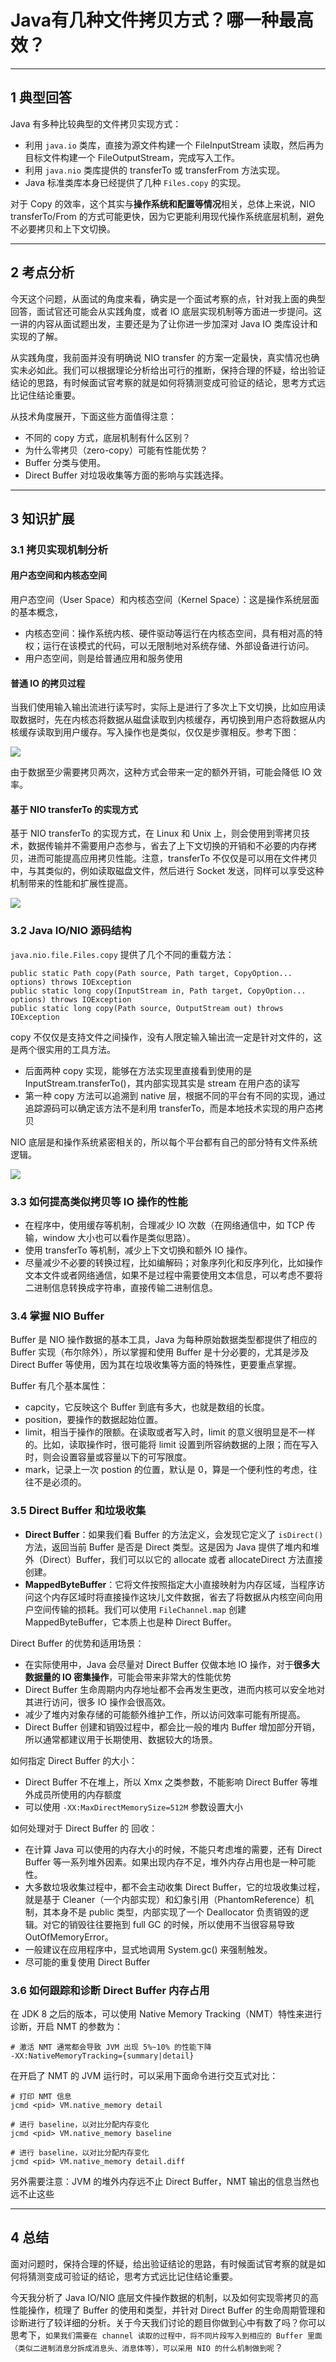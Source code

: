 # Java有几种文件拷贝方式？哪一种最高效？

---
## 1 典型回答

Java 有多种比较典型的文件拷贝实现方式：

- 利用 `java.io` 类库，直接为源文件构建一个 FileInputStream 读取，然后再为目标文件构建一个 FileOutputStream，完成写入工作。
- 利用 `java.nio` 类库提供的 transferTo 或 transferFrom 方法实现。
- Java 标准类库本身已经提供了几种 `Files.copy` 的实现。

对于 Copy 的效率，这个其实与**操作系统和配置等情况**相关，总体上来说，NIO transferTo/From 的方式可能更快，因为它更能利用现代操作系统底层机制，避免不必要拷贝和上下文切换。

---
## 2 考点分析

今天这个问题，从面试的角度来看，确实是一个面试考察的点，针对我上面的典型回答，面试官还可能会从实践角度，或者 IO 底层实现机制等方面进一步提问。这一讲的内容从面试题出发，主要还是为了让你进一步加深对 Java IO 类库设计和实现的了解。

从实践角度，我前面并没有明确说 NIO transfer 的方案一定最快，真实情况也确实未必如此。我们可以根据理论分析给出可行的推断，保持合理的怀疑，给出验证结论的思路，有时候面试官考察的就是如何将猜测变成可验证的结论，思考方式远比记住结论重要。

从技术角度展开，下面这些方面值得注意：

- 不同的 copy 方式，底层机制有什么区别？
- 为什么零拷贝（zero-copy）可能有性能优势？
- Buffer 分类与使用。
- Direct Buffer 对垃圾收集等方面的影响与实践选择。

---
## 3 知识扩展

### 3.1 拷贝实现机制分析

#### 用户态空间和内核态空间

用户态空间（User Space）和内核态空间（Kernel Space）：这是操作系统层面的基本概念，

- 内核态空间：操作系统内核、硬件驱动等运行在内核态空间，具有相对高的特权；运行在该模式的代码，可以无限制地对系统存储、外部设备进行访问。
- 用户态空间，则是给普通应用和服务使用

#### 普通 IO 的拷贝过程

当我们使用输入输出流进行读写时，实际上是进行了多次上下文切换，比如应用读取数据时，先在内核态将数据从磁盘读取到内核缓存，再切换到用户态将数据从内核缓存读取到用户缓存。写入操作也是类似，仅仅是步骤相反。参考下图：

![](index_files/io_copy.png)

由于数据至少需要拷贝两次，这种方式会带来一定的额外开销，可能会降低 IO 效率。

#### 基于 NIO transferTo 的实现方式

基于 NIO transferTo 的实现方式，在 Linux 和 Unix 上，则会使用到零拷贝技术，数据传输并不需要用户态参与，省去了上下文切换的开销和不必要的内存拷贝，进而可能提高应用拷贝性能。注意，transferTo 不仅仅是可以用在文件拷贝中，与其类似的，例如读取磁盘文件，然后进行 Socket 发送，同样可以享受这种机制带来的性能和扩展性提高。

![](index_files/nio_copy.png)


### 3.2  Java IO/NIO 源码结构

`java.nio.file.Files.copy` 提供了几个不同的重载方法：

```
public static Path copy(Path source, Path target, CopyOption... options) throws IOException
public static long copy(InputStream in, Path target, CopyOption... options) throws IOException
public static long copy(Path source, OutputStream out) throws IOException
```

copy 不仅仅是支持文件之间操作，没有人限定输入输出流一定是针对文件的，这是两个很实用的工具方法。

- 后面两种 copy 实现，能够在方法实现里直接看到使用的是 InputStream.transferTo()，其内部实现其实是 stream 在用户态的读写
- 第一种 copy 方法可以追溯到 native 层，根据不同的平台有不同的实现，通过追踪源码可以确定该方法不是利用 transferTo，而是本地技术实现的用户态拷贝

NIO 底层是和操作系统紧密相关的，所以每个平台都有自己的部分特有文件系统逻辑。

![](index_files/io_provider.png)

### 3.3 如何提高类似拷贝等 IO 操作的性能

- 在程序中，使用缓存等机制，合理减少 IO 次数（在网络通信中，如 TCP 传输，window 大小也可以看作是类似思路）。
- 使用 transferTo 等机制，减少上下文切换和额外 IO 操作。
- 尽量减少不必要的转换过程，比如编解码；对象序列化和反序列化，比如操作文本文件或者网络通信，如果不是过程中需要使用文本信息，可以考虑不要将二进制信息转换成字符串，直接传输二进制信息。

### 3.4 掌握 NIO Buffer

Buffer 是 NIO 操作数据的基本工具，Java 为每种原始数据类型都提供了相应的 Buffer 实现（布尔除外），所以掌握和使用 Buffer 是十分必要的，尤其是涉及 Direct Buffer 等使用，因为其在垃圾收集等方面的特殊性，更要重点掌握。

Buffer 有几个基本属性：

- capcity，它反映这个 Buffer 到底有多大，也就是数组的长度。
- position，要操作的数据起始位置。
- limit，相当于操作的限额。在读取或者写入时，limit 的意义很明显是不一样的。比如，读取操作时，很可能将 limit 设置到所容纳数据的上限；而在写入时，则会设置容量或容量以下的可写限度。
- mark，记录上一次 postion 的位置，默认是 0，算是一个便利性的考虑，往往不是必须的。

### 3.5 Direct Buffer 和垃圾收集

- **Direct Buffer**：如果我们看 Buffer 的方法定义，会发现它定义了 `isDirect()` 方法，返回当前 Buffer 是否是 Direct 类型。这是因为 Java 提供了堆内和堆外（Direct）Buffer，我们可以以它的 allocate 或者 allocateDirect 方法直接创建。
- **MappedByteBuffer**：它将文件按照指定大小直接映射为内存区域，当程序访问这个内存区域时将直接操作这块儿文件数据，省去了将数据从内核空间向用户空间传输的损耗。我们可以使用 `FileChannel.map` 创建 MappedByteBuffer，它本质上也是种 Direct Buffer。

Direct Buffer 的优势和适用场景：

- 在实际使用中，Java 会尽量对 Direct Buffer 仅做本地 IO 操作，对于**很多大数据量的 IO 密集操作**，可能会带来非常大的性能优势
- Direct Buffer 生命周期内内存地址都不会再发生更改，进而内核可以安全地对其进行访问，很多 IO 操作会很高效。
- 减少了堆内对象存储的可能额外维护工作，所以访问效率可能有所提高。
- Direct Buffer 创建和销毁过程中，都会比一般的堆内 Buffer 增加部分开销，所以通常都建议用于长期使用、数据较大的场景。

如何指定 Direct Buffer 的大小：

- Direct Buffer 不在堆上，所以 Xmx 之类参数，不能影响 Direct Buffer 等堆外成员所使用的内存额度
- 可以使用 `-XX:MaxDirectMemorySize=512M` 参数设置大小

如何处理对于 Direct Buffer 的 回收：

- 在计算 Java 可以使用的内存大小的时候，不能只考虑堆的需要，还有 Direct Buffer 等一系列堆外因素。如果出现内存不足，堆外内存占用也是一种可能性。
- 大多数垃圾收集过程中，都不会主动收集 Direct Buffer，它的垃圾收集过程，就是基于 Cleaner（一个内部实现）和幻象引用（PhantomReference）机制，其本身不是 public 类型，内部实现了一个 Deallocator 负责销毁的逻辑。对它的销毁往往要拖到 full GC 的时候，所以使用不当很容易导致 OutOfMemoryError。
- 一般建议在应用程序中，显式地调用 System.gc() 来强制触发。
- 尽可能的重复使用 Direct Buffer

### 3.6 如何跟踪和诊断 Direct Buffer 内存占用

在 JDK 8 之后的版本，可以使用 Native Memory Tracking（NMT）特性来进行诊断，开启 NMT 的参数为：

```
# 激活 NMT 通常都会导致 JVM 出现 5%~10% 的性能下降
-XX:NativeMemoryTracking={summary|detail}
```

在开启了 NMT 的 JVM 运行时，可以采用下面命令进行交互式对比：

```
# 打印 NMT 信息
jcmd <pid> VM.native_memory detail 

# 进行 baseline，以对比分配内存变化
jcmd <pid> VM.native_memory baseline

# 进行 baseline，以对比分配内存变化
jcmd <pid> VM.native_memory detail.diff
```

另外需要注意：JVM 的堆外内存远不止 Direct Buffer，NMT 输出的信息当然也远不止这些


---
## 4 总结

面对问题时，保持合理的怀疑，给出验证结论的思路，有时候面试官考察的就是如何将猜测变成可验证的结论，思考方式远比记住结论重要。

今天我分析了 Java IO/NIO 底层文件操作数据的机制，以及如何实现零拷贝的高性能操作，梳理了 Buffer 的使用和类型，并针对 Direct Buffer 的生命周期管理和诊断进行了较详细的分析。关于今天我们讨论的题目你做到心中有数了吗？你可以思考下，`如果我们需要在 channel 读取的过程中，将不同片段写入到相应的 Buffer 里面（类似二进制消息分拆成消息头、消息体等），可以采用 NIO 的什么机制做到呢`？